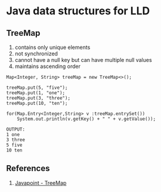 # Java data structures for LLD
## TreeMap
1. contains only unique elements
2. not synchronized
3. cannot have a null key but can have multiple null values
4. maintains ascending order

```
Map<Integer, String> treeMap = new TreeMap<>();

treeMap.put(5, "five");
treeMap.put(1, "one");
treeMap.put(3, "three");
treeMap.put(10, "ten");

for(Map.Entry<Integer,String> v :treeMap.entrySet())
    System.out.println(v.getKey() + " " + v.getValue());
```    
```
OUTPUT:
1 one
3 three
5 five
10 ten
```
## References
1. [Javapoint - TreeMap](https://www.javatpoint.com/java-treemap)
